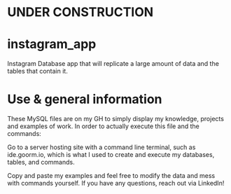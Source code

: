 # UNDER CONSTRUCTION

# instagram_app
Instagram Database app that will replicate a large amount of data and the tables that contain it.

# Use & general information
These MySQL files are on my GH to simply display my knowledge, projects and examples of work. In order to actually execute this file and the commands:

Go to a server hosting site with a command line terminal, such as ide.goorm.io, which is what I used to create and execute my databases, tables, and commands.

Copy and paste my examples and feel free to modify the data and mess with commands yourself. If you have any questions, reach out via LinkedIn!
